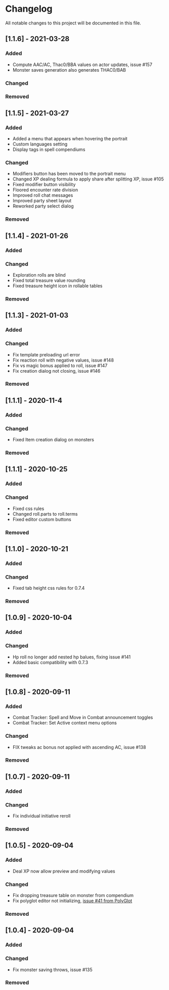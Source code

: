 # Changelog
All notable changes to this project will be documented in this file.

## [1.1.6] - 2021-03-28
### Added
- Compute AAC/AC, Thac0/BBA values on actor updates, issue #157
- Monster saves generation also generates THAC0/BAB
### Changed
### Removed

## [1.1.5] - 2021-03-27
### Added
- Added a menu that appears when hovering the portrait
- Custom languages setting
- Display tags in spell compendiums
### Changed
- Modifiers button has been moved to the portrait menu
- Changed XP dealing formula to apply share after splitting XP, issue #105
- Fixed modifier button visibility
- Floored encounter rate division
- Improved roll chat messages
- Improved party sheet layout
- Reworked party select dialog
### Removed

## [1.1.4] - 2021-01-26
### Added
### Changed
- Exploration rolls are blind
- Fixed total treasure value rounding
- Fixed treasure height icon in rollable tables
### Removed

## [1.1.3] - 2021-01-03
### Added
### Changed
- Fix template preloading url error
- Fix reaction roll with negative values, issue #148
- Fix vs magic bonus applied to roll, issue #147
- Fix creation dialog not closing, issue #146
### Removed

## [1.1.1] - 2020-11-4
### Added
### Changed
- Fixed Item creation dialog on monsters
### Removed

## [1.1.1] - 2020-10-25
### Added
### Changed
- Fixed css rules
- Changed roll.parts to roll.terms
- Fixed editor custom buttons
### Removed

## [1.1.0] - 2020-10-21
### Added
### Changed
- Fixed tab height css rules for 0.7.4
### Removed

## [1.0.9] - 2020-10-04
### Added
### Changed
- Hp roll no longer add nested hp balues, fixing issue #141
- Added basic compatibility with 0.7.3
### Removed

## [1.0.8] - 2020-09-11
### Added
- Combat Tracker: Spell and Move in Combat announcement toggles
- Combat Tracker: Set Active context menu options
### Changed
- FIX tweaks ac bonus not applied with ascending AC, issue #138
### Removed

## [1.0.7] - 2020-09-11
### Added
### Changed
- Fix individual initiative reroll
### Removed

## [1.0.5] - 2020-09-04
### Added
- Deal XP now allow preview and modifying values
### Changed
- Fix dropping treasure table on monster from compendium
- Fix polyglot editor not initializing, [issue #41 from PolyGlot](https://github.com/kakaroto/fvtt-module-polyglot/issues/41#issuecomment-686964145)
### Removed

## [1.0.4] - 2020-09-04
### Added
### Changed
- Fix monster saving throws, issue #135
### Removed
